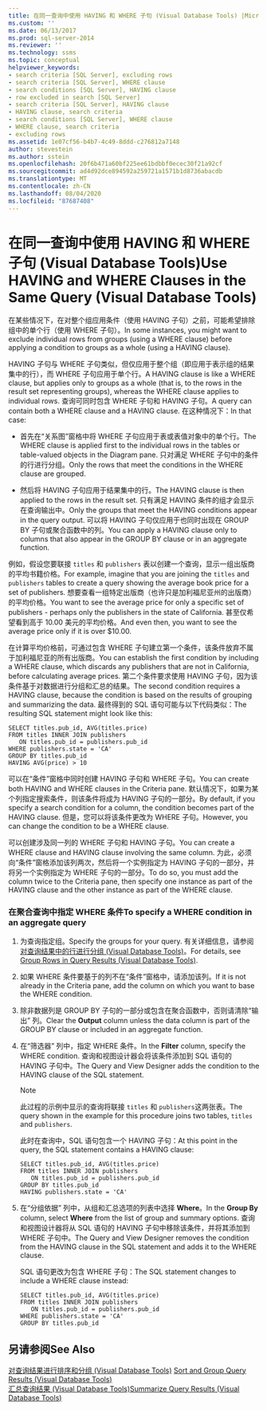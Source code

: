 ```yaml
---
title: 在同一查询中使用 HAVING 和 WHERE 子句 (Visual Database Tools) |Microsoft Docs
ms.custom: ''
ms.date: 06/13/2017
ms.prod: sql-server-2014
ms.reviewer: ''
ms.technology: ssms
ms.topic: conceptual
helpviewer_keywords:
- search criteria [SQL Server], excluding rows
- search criteria [SQL Server], WHERE clause
- search conditions [SQL Server], HAVING clause
- row excluded in search [SQL Server]
- search criteria [SQL Server], HAVING clause
- HAVING clause, search criteria
- search conditions [SQL Server], WHERE clause
- WHERE clause, search criteria
- excluding rows
ms.assetid: 1e07cf56-b4b7-4c49-8ddd-c276812a7148
author: stevestein
ms.author: sstein
ms.openlocfilehash: 20f6b471a60bf225ee61bdbbf0ecec30f21a92cf
ms.sourcegitcommit: ad4d92dce894592a259721a1571b1d8736abacdb
ms.translationtype: MT
ms.contentlocale: zh-CN
ms.lasthandoff: 08/04/2020
ms.locfileid: "87687408"
---
```

# <a name="use-having-and-where-clauses-in-the-same-query-visual-database-tools"></a><span data-ttu-id="0df92-102">在同一查询中使用 HAVING 和 WHERE 子句 (Visual Database Tools)</span><span class="sxs-lookup"><span data-stu-id="0df92-102">Use HAVING and WHERE Clauses in the Same Query (Visual Database Tools)</span></span>
  <span data-ttu-id="0df92-103">在某些情况下，在对整个组应用条件（使用 HAVING 子句）之前，可能希望排除组中的单个行（使用 WHERE 子句）。</span><span class="sxs-lookup"><span data-stu-id="0df92-103">In some instances, you might want to exclude individual rows from groups (using a WHERE clause) before applying a condition to groups as a whole (using a HAVING clause).</span></span>  
  
 <span data-ttu-id="0df92-104">HAVING 子句与 WHERE 子句类似，但仅应用于整个组（即应用于表示组的结果集中的行），而 WHERE 子句应用于单个行。</span><span class="sxs-lookup"><span data-stu-id="0df92-104">A HAVING clause is like a WHERE clause, but applies only to groups as a whole (that is, to the rows in the result set representing groups), whereas the WHERE clause applies to individual rows.</span></span> <span data-ttu-id="0df92-105">查询可同时包含 WHERE 子句和 HAVING 子句。</span><span class="sxs-lookup"><span data-stu-id="0df92-105">A query can contain both a WHERE clause and a HAVING clause.</span></span> <span data-ttu-id="0df92-106">在这种情况下：</span><span class="sxs-lookup"><span data-stu-id="0df92-106">In that case:</span></span>  
  
-   <span data-ttu-id="0df92-107">首先在“关系图”窗格中将 WHERE 子句应用于表或表值对象中的单个行。</span><span class="sxs-lookup"><span data-stu-id="0df92-107">The WHERE clause is applied first to the individual rows in the tables or table-valued objects in the Diagram pane.</span></span> <span data-ttu-id="0df92-108">只对满足 WHERE 子句中的条件的行进行分组。</span><span class="sxs-lookup"><span data-stu-id="0df92-108">Only the rows that meet the conditions in the WHERE clause are grouped.</span></span>  
  
-   <span data-ttu-id="0df92-109">然后将 HAVING 子句应用于结果集中的行。</span><span class="sxs-lookup"><span data-stu-id="0df92-109">The HAVING clause is then applied to the rows in the result set.</span></span> <span data-ttu-id="0df92-110">只有满足 HAVING 条件的组才会显示在查询输出中。</span><span class="sxs-lookup"><span data-stu-id="0df92-110">Only the groups that meet the HAVING conditions appear in the query output.</span></span> <span data-ttu-id="0df92-111">可以将 HAVING 子句仅应用于也同时出现在 GROUP BY 子句或聚合函数中的列。</span><span class="sxs-lookup"><span data-stu-id="0df92-111">You can apply a HAVING clause only to columns that also appear in the GROUP BY clause or in an aggregate function.</span></span>  
  
 <span data-ttu-id="0df92-112">例如，假设您要联接 `titles` 和 `publishers` 表以创建一个查询，显示一组出版商的平均书籍价格。</span><span class="sxs-lookup"><span data-stu-id="0df92-112">For example, imagine that you are joining the `titles` and `publishers` tables to create a query showing the average book price for a set of publishers.</span></span> <span data-ttu-id="0df92-113">想要查看一组特定出版商（也许只是加利福尼亚州的出版商）的平均价格。</span><span class="sxs-lookup"><span data-stu-id="0df92-113">You want to see the average price for only a specific set of publishers - perhaps only the publishers in the state of California.</span></span> <span data-ttu-id="0df92-114">甚至仅希望看到高于 10.00 美元的平均价格。</span><span class="sxs-lookup"><span data-stu-id="0df92-114">And even then, you want to see the average price only if it is over $10.00.</span></span>  
  
 <span data-ttu-id="0df92-115">在计算平均价格前，可通过包含 WHERE 子句建立第一个条件，该条件放弃不属于加利福尼亚的所有出版商。</span><span class="sxs-lookup"><span data-stu-id="0df92-115">You can establish the first condition by including a WHERE clause, which discards any publishers that are not in California, before calculating average prices.</span></span> <span data-ttu-id="0df92-116">第二个条件要求使用 HAVING 子句，因为该条件基于对数据进行分组和汇总的结果。</span><span class="sxs-lookup"><span data-stu-id="0df92-116">The second condition requires a HAVING clause, because the condition is based on the results of grouping and summarizing the data.</span></span> <span data-ttu-id="0df92-117">最终得到的 SQL 语句可能与以下代码类似：</span><span class="sxs-lookup"><span data-stu-id="0df92-117">The resulting SQL statement might look like this:</span></span>  
  
```  
SELECT titles.pub_id, AVG(titles.price)  
FROM titles INNER JOIN publishers  
   ON titles.pub_id = publishers.pub_id  
WHERE publishers.state = 'CA'  
GROUP BY titles.pub_id  
HAVING AVG(price) > 10  
```  
  
 <span data-ttu-id="0df92-118">可以在“条件”窗格中同时创建 HAVING 子句和 WHERE 子句。</span><span class="sxs-lookup"><span data-stu-id="0df92-118">You can create both HAVING and WHERE clauses in the Criteria pane.</span></span> <span data-ttu-id="0df92-119">默认情况下，如果为某个列指定搜索条件，则该条件将成为 HAVING 子句的一部分。</span><span class="sxs-lookup"><span data-stu-id="0df92-119">By default, if you specify a search condition for a column, the condition becomes part of the HAVING clause.</span></span> <span data-ttu-id="0df92-120">但是，您可以将该条件更改为 WHERE 子句。</span><span class="sxs-lookup"><span data-stu-id="0df92-120">However, you can change the condition to be a WHERE clause.</span></span>  
  
 <span data-ttu-id="0df92-121">可以创建涉及同一列的 WHERE 子句和 HAVING 子句。</span><span class="sxs-lookup"><span data-stu-id="0df92-121">You can create a WHERE clause and HAVING clause involving the same column.</span></span> <span data-ttu-id="0df92-122">为此，必须向“条件”窗格添加该列两次，然后将一个实例指定为 HAVING 子句的一部分，并将另一个实例指定为 WHERE 子句的一部分。</span><span class="sxs-lookup"><span data-stu-id="0df92-122">To do so, you must add the column twice to the Criteria pane, then specify one instance as part of the HAVING clause and the other instance as part of the WHERE clause.</span></span>  
  
### <a name="to-specify-a-where-condition-in-an-aggregate-query"></a><span data-ttu-id="0df92-123">在聚合查询中指定 WHERE 条件</span><span class="sxs-lookup"><span data-stu-id="0df92-123">To specify a WHERE condition in an aggregate query</span></span>  
  
1.  <span data-ttu-id="0df92-124">为查询指定组。</span><span class="sxs-lookup"><span data-stu-id="0df92-124">Specify the groups for your query.</span></span> <span data-ttu-id="0df92-125">有关详细信息，请参阅[对查询结果中的行进行分组 (Visual Database Tools)](visual-database-tools.md)。</span><span class="sxs-lookup"><span data-stu-id="0df92-125">For details, see [Group Rows in Query Results &#40;Visual Database Tools&#41;](visual-database-tools.md).</span></span>  
  
2.  <span data-ttu-id="0df92-126">如果 WHERE 条件要基于的列不在“条件”窗格中，请添加该列。</span><span class="sxs-lookup"><span data-stu-id="0df92-126">If it is not already in the Criteria pane, add the column on which you want to base the WHERE condition.</span></span>  
  
3.  <span data-ttu-id="0df92-127">除非数据列是 GROUP BY 子句的一部分或包含在聚合函数中，否则请清除“输出”  列。</span><span class="sxs-lookup"><span data-stu-id="0df92-127">Clear the **Output** column unless the data column is part of the GROUP BY clause or included in an aggregate function.</span></span>  
  
4.  <span data-ttu-id="0df92-128">在“筛选器”  列中，指定 WHERE 条件。</span><span class="sxs-lookup"><span data-stu-id="0df92-128">In the **Filter** column, specify the WHERE condition.</span></span> <span data-ttu-id="0df92-129">查询和视图设计器会将该条件添加到 SQL 语句的 HAVING 子句中。</span><span class="sxs-lookup"><span data-stu-id="0df92-129">The Query and View Designer adds the condition to the HAVING clause of the SQL statement.</span></span>  
  
    > [!NOTE]  
    >  <span data-ttu-id="0df92-130">此过程的示例中显示的查询将联接 `titles` 和 `publishers`这两张表。</span><span class="sxs-lookup"><span data-stu-id="0df92-130">The query shown in the example for this procedure joins two tables, `titles` and `publishers`.</span></span>  
  
     <span data-ttu-id="0df92-131">此时在查询中，SQL 语句包含一个 HAVING 子句：</span><span class="sxs-lookup"><span data-stu-id="0df92-131">At this point in the query, the SQL statement contains a HAVING clause:</span></span>  
  
    ```  
    SELECT titles.pub_id, AVG(titles.price)  
    FROM titles INNER JOIN publishers   
       ON titles.pub_id = publishers.pub_id  
    GROUP BY titles.pub_id  
    HAVING publishers.state = 'CA'  
    ```  
  
5.  <span data-ttu-id="0df92-132">在“分组依据”  列中，从组和汇总选项的列表中选择 **Where**。</span><span class="sxs-lookup"><span data-stu-id="0df92-132">In the **Group By** column, select **Where** from the list of group and summary options.</span></span> <span data-ttu-id="0df92-133">查询和视图设计器将从 SQL 语句的 HAVING 子句中移除该条件，并将其添加到 WHERE 子句中。</span><span class="sxs-lookup"><span data-stu-id="0df92-133">The Query and View Designer removes the condition from the HAVING clause in the SQL statement and adds it to the WHERE clause.</span></span>  
  
     <span data-ttu-id="0df92-134">SQL 语句更改为包含 WHERE 子句：</span><span class="sxs-lookup"><span data-stu-id="0df92-134">The SQL statement changes to include a WHERE clause instead:</span></span>  
  
    ```  
    SELECT titles.pub_id, AVG(titles.price)  
    FROM titles INNER JOIN publishers   
       ON titles.pub_id = publishers.pub_id  
    WHERE publishers.state = 'CA'  
    GROUP BY titles.pub_id  
    ```  
  
## <a name="see-also"></a><span data-ttu-id="0df92-135">另请参阅</span><span class="sxs-lookup"><span data-stu-id="0df92-135">See Also</span></span>  
 <span data-ttu-id="0df92-136">[对查询结果进行排序和分组 &#40;Visual Database Tools&#41;](sort-and-group-query-results-visual-database-tools.md) </span><span class="sxs-lookup"><span data-stu-id="0df92-136">[Sort and Group Query Results &#40;Visual Database Tools&#41;](sort-and-group-query-results-visual-database-tools.md) </span></span>  
 [<span data-ttu-id="0df92-137">汇总查询结果 (Visual Database Tools)</span><span class="sxs-lookup"><span data-stu-id="0df92-137">Summarize Query Results &#40;Visual Database Tools&#41;</span></span>](summarize-query-results-visual-database-tools.md)  
  
  
